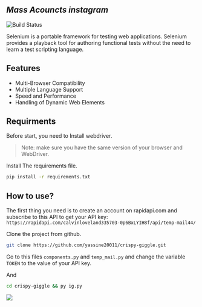 ## _Mass Acouncts instagram_

![Build Status](https://travis-ci.org/joemccann/dillinger.svg?branch=master)

Selenium is a portable framework for testing web applications. Selenium provides a playback tool for authoring functional tests without the need to learn a test scripting language.

## Features

- Multi-Browser Compatibility
- Multiple Language Support
- Speed and Performance
- Handling of Dynamic Web Elements

## Requirments
 Before start, you need to Install webdriver.
> Note: make sure you have the same version of your browser and WebDriver.


Install The requirements file.

```sh
pip install -r requirements.txt
```

## How to use?

The first thing you need is to create an account on rapidapi.com and subscribe to this API to get your API key: 
`https://rapidapi.com/calvinloveland335703-0p6BxLYIH8f/api/temp-mail44/`

Clone the project from github.

```sh
git clone https://github.com/yassine20011/crispy-giggle.git
```
Go to this files `components.py` and `temp_mail.py` and change the variable `TOKEN` to the value of your API key.

And
```sh
cd crispy-giggle && py ig.py
```
![](https://i.imgur.com/uqz7SBg.gif)




